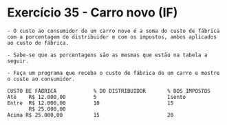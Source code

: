 # Exercício 35 - Carro novo (IF)

    - O custo ao consumidor de um carro novo é a soma do custo de fábrica com a porcentagem do distribuidor e com os impostos, ambos aplicados ao custo de fábrica. 
    
    - Sabe-se que as porcentagens são as mesmas que estão na tabela a seguir. 
    
    - Faça um programa que receba o custo de fábrica de um carro e mostre o custo ao consumidor.

    CUSTO DE FÁBRICA            % DO DISTRIBUIDOR       % DOS IMPOSTOS
    Até    R$ 12.000,00         5                       Isento
    Entre  R$ 12.000,00         10                      15
           R$ 25.000,00      
    Acima R$ 25.000,00          15                      20